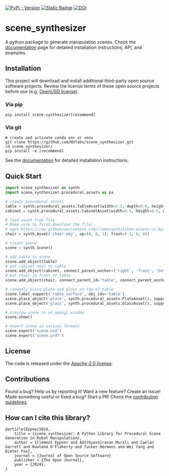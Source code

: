 [![PyPI - Version](https://img.shields.io/pypi/v/scene-synthesizer)](https://pypi.org/project/scene-synthesizer/)
[![Static Badge](https://img.shields.io/badge/docs-passing-brightgreen)](https://scene-synthesizer.github.io/)
[![DOI](https://joss.theoj.org/papers/10.21105/joss.07561/status.svg)](https://doi.org/10.21105/joss.07561)

# scene_synthesizer

A python package to generate manipulation scenes.
Check the [documentation](https://scene-synthesizer.github.io/) page for detailed installation instructions, API, and examples.

## Installation

This project will download and install additional third-party open source software projects. Review the license terms of these open source projects before use (e.g. [OpenUSD license](https://openusd.org/license>)).

### Via pip
```
pip install scene-synthesizer[recommend]
```

### Via git
```
# create and activate conda env or venv
git clone https://github.com/NVlabs/scene_synthesizer.git
cd scene_synthesizer/
pip install -e.[recommend]
```
See the [documentation](https://scene-synthesizer.github.io/getting_started/install.html) for detailed installation instructions.

## Quick Start

```python
import scene_synthesizer as synth
import scene_synthesizer.procedural_assets as pa

# create procedural assets
table = synth.procedural_assets.TableAsset(width=1.2, depth=0.8, height=0.75)
cabinet = synth.procedural_assets.CabinetAsset(width=0.5, height=0.5, depth=0.4, compartment_mask=[[0], [1]], compartment_types=['drawer','drawer'])

# load asset from file
# Make sure to first download the file:
# wget https://raw.githubusercontent.com/clemense/kitchen-assets-cc-by/refs/heads/main/assets/chair/meshes/chair.{mtl,obj}
chair = synth.Asset('chair.obj', up=(0, 0, 1), front=(-1, 0, 0))

# create scene
scene = synth.Scene()

# add table to scene
scene.add_object(table)
# put cabinet next to table
scene.add_object(cabinet, connect_parent_anchor=('right', 'front', 'bottom'), connect_obj_anchor=('left', 'front', 'bottom'))
# put chair in front of table
scene.add_object(chair, connect_parent_id='table', connect_parent_anchor=('center', 'front', 'bottom'), connect_obj_anchor=('center', 'center', 'bottom'))

# randomly place plate and glass on top of table
scene.label_support('table_surface', obj_ids='table')
scene.place_object('plate', synth.procedural_assets.PlateAsset(), support_id='table_surface')
scene.place_object('glass', synth.procedural_assets.GlassAsset(), support_id='table_surface')

# preview scene in an opengl window
scene.show()

# export scene in various formats
scene.export('scene.usd')
scene.export('scene.urdf')
```

## License

The code is released under the [Apache-2.0 license](https://github.com/NVlabs/scene_synthesizer/blob/main/LICENSE).


## Contributions

Found a bug? Help us by reporting it! Want a new feature? Create an issue! Made something useful or fixed a bug? Start a PR! Check the [contribution guidelines](CONTRIBUTING.md).

## How can I cite this library?

```
@article{Eppner2024, 
    title = {scene_synthesizer: A Python Library for Procedural Scene Generation in Robot Manipulation}, 
    author = {Clemens Eppner and Adithyavairavan Murali and Caelan Garrett and Rowland O'Flaherty and Tucker Hermans and Wei Yang and Dieter Fox},
    journal = {Journal of Open Source Software}
    publisher = {The Open Journal}, 
    year = {2024},
}
```
